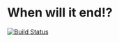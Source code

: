 # When will it end!?
[![Build Status](https://travis-ci.org/mumogu/escalation-indicator.svg?branch=master)](https://travis-ci.org/mumogu/escalation-indicator)
